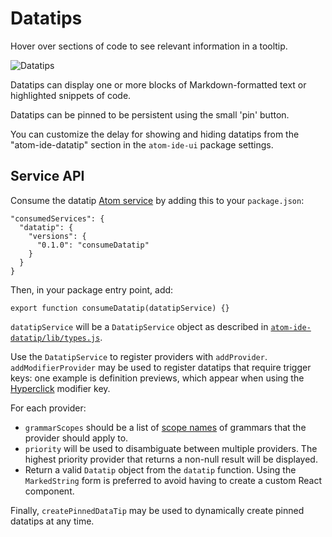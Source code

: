 # Datatips

Hover over sections of code to see relevant information in a tooltip.

![Datatips](./images/datatips.gif)

Datatips can display one or more blocks of Markdown-formatted text or
highlighted snippets of code.

Datatips can be pinned to be persistent using the small 'pin' button.

You can customize the delay for showing and hiding datatips from the
"atom-ide-datatip" section in the `atom-ide-ui` package settings.

## Service API

Consume the datatip [Atom service](http://flight-manual.atom.io/behind-atom/sections/interacting-with-other-packages-via-services/) by adding this to your `package.json`:

```
"consumedServices": {
  "datatip": {
    "versions": {
      "0.1.0": "consumeDatatip"
    }
  }
}
```

Then, in your package entry point, add:

```
export function consumeDatatip(datatipService) {}
```

`datatipService` will be a `DatatipService` object
as described in [`atom-ide-datatip/lib/types.js`](../modules/atom-ide-ui/pkg/atom-ide-datatip/lib/types.js).

Use the `DatatipService` to register providers with `addProvider`.
`addModifierProvider` may be used to register
datatips that require trigger keys: one example
is definition previews, which appear when using
the [Hyperclick](./definitions.md) modifier key.

For each provider:

- `grammarScopes` should be a list of [scope names](
https://github.com/execjosh/atom-file-types#scope-names) of grammars
that the provider should apply to.
- `priority` will be used to disambiguate between multiple providers. The highest priority provider that returns a non-null result will be displayed.
- Return a valid `Datatip` object from the `datatip` function.
Using the `MarkedString` form is preferred to avoid having to create a custom React component.

Finally, `createPinnedDataTip` may be used to dynamically create
pinned datatips at any time.
